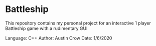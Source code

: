# Battleship
This repository contains my personal project for an interactive 1 player Battleship game with a rudimentary GUI

Language: C++
Author: Austin Crow
Date: 1/6/2020





